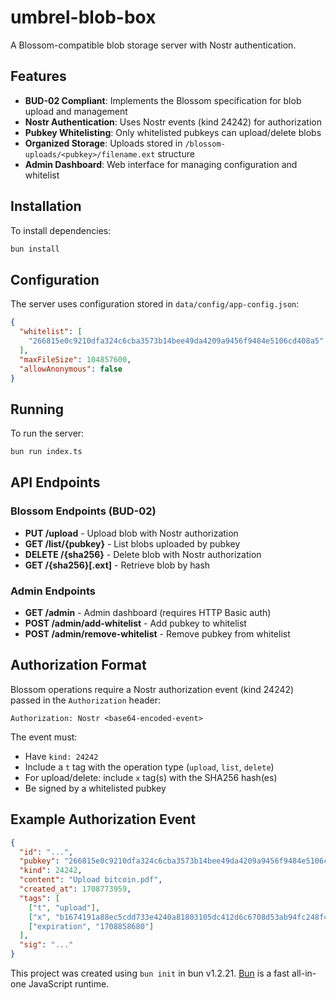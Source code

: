 # umbrel-blob-box

A Blossom-compatible blob storage server with Nostr authentication.

## Features

- **BUD-02 Compliant**: Implements the Blossom specification for blob upload and management
- **Nostr Authentication**: Uses Nostr events (kind 24242) for authorization
- **Pubkey Whitelisting**: Only whitelisted pubkeys can upload/delete blobs
- **Organized Storage**: Uploads stored in `/blossom-uploads/<pubkey>/filename.ext` structure
- **Admin Dashboard**: Web interface for managing configuration and whitelist

## Installation

To install dependencies:

```bash
bun install
```

## Configuration

The server uses configuration stored in `data/config/app-config.json`:

```json
{
  "whitelist": [
    "266815e0c9210dfa324c6cba3573b14bee49da4209a9456f9484e5106cd408a5"
  ],
  "maxFileSize": 104857600,
  "allowAnonymous": false
}
```

## Running

To run the server:

```bash
bun run index.ts
```

## API Endpoints

### Blossom Endpoints (BUD-02)

- **PUT /upload** - Upload blob with Nostr authorization
- **GET /list/{pubkey}** - List blobs uploaded by pubkey
- **DELETE /{sha256}** - Delete blob with Nostr authorization
- **GET /{sha256}[.ext]** - Retrieve blob by hash

### Admin Endpoints

- **GET /admin** - Admin dashboard (requires HTTP Basic auth)
- **POST /admin/add-whitelist** - Add pubkey to whitelist
- **POST /admin/remove-whitelist** - Remove pubkey from whitelist

## Authorization Format

Blossom operations require a Nostr authorization event (kind 24242) passed in the `Authorization` header:

```
Authorization: Nostr <base64-encoded-event>
```

The event must:

- Have `kind: 24242`
- Include a `t` tag with the operation type (`upload`, `list`, `delete`)
- For upload/delete: include `x` tag(s) with the SHA256 hash(es)
- Be signed by a whitelisted pubkey

## Example Authorization Event

```json
{
  "id": "...",
  "pubkey": "266815e0c9210dfa324c6cba3573b14bee49da4209a9456f9484e5106cd408a5",
  "kind": 24242,
  "content": "Upload bitcoin.pdf",
  "created_at": 1708773959,
  "tags": [
    ["t", "upload"],
    ["x", "b1674191a88ec5cdd733e4240a81803105dc412d6c6708d53ab94fc248f4f553"],
    ["expiration", "1708858680"]
  ],
  "sig": "..."
}
```

This project was created using `bun init` in bun v1.2.21. [Bun](https://bun.com) is a fast all-in-one JavaScript runtime.
